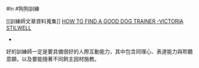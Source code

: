 #ln #狗狗訓練 

[[訓練師文章資料蒐集]]
 [HOW TO FIND A GOOD DOG TRAINER -VICTORIA STILWELL](https://positively.com/dog-training/find-a-trainer/how-to-choose-a-good-dog-trainer/)

-

好的訓練師一定是要具備很好的人際互動能力，其中包含同理心、表達能力與聆聽意願，以及要能隨著不同飼主因材施教。